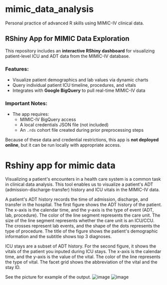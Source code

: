 
# mimic_data_analysis
Personal practice of advanced R skills using MIMIC-IV clinical data.

## RShiny App for MIMIC Data Exploration
This repository includes an **interactive RShiny dashboard** for visualizing patient-level ICU and ADT data from the MIMIC-IV database.

### Features:
- Visualize patient demographics and lab values via dynamic charts
- Query individual patient ICU timeline, procedures, and vitals
- Integrates with **Google BigQuery** to pull real-time MIMIC-IV data

### Important Notes:
- The app requires:
  - MIMIC-IV BigQuery access
  - A local credentials JSON file (not included)
  - An `.rds` cohort file created during prior preprocessing steps

Because of these data and credential restrictions, this app is **not deployed online**, but it can be run locally with appropriate access.  

# Rshiny app for mimic data
Visualizing a patient's encounters in a health care system is a common task in clinical data analysis. This tool enables us to visualize a patient's ADT (admission-discharge-transfer) history and ICU vitals in the MIMIC-IV data.

A patient's ADT history records the time of admission, discharge, and transfer in the hospital. The first figure shows the ADT history of the patient. The x-axis is the calendar time, and the y-axis is the type of event (ADT, lab, procedure). The color of the line segment represents the care unit. The size of the line segment represents whether the care unit is an ICU/CCU. The crosses represent lab events, and the shape of the dots represents the type of procedure. The title of the figure shows the patient's demographic information and the subtitle shows top 3 diagnoses.

ICU stays are a subset of ADT history. For the second figure, it shows the vitals of the patient you inputed during ICU stays. The x-axis is the calendar time, and the y-axis is the value of the vital. The color of the line represents the type of vital. The facet grid shows the abbreviation of the vital and the stay ID.

See the picture for example of the output.
![image](https://github.com/user-attachments/assets/cfac51dd-8360-458a-85c7-6688d422acb6)
![image](https://github.com/user-attachments/assets/6c56912b-f7e1-41de-99e7-07e34061c5d6)
